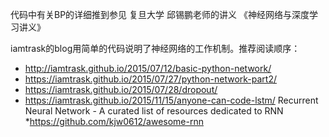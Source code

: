 代码中有关BP的详细推到参见 复旦大学 邱锡鹏老师的讲义 《神经网络与深度学习讲义》

iamtrask的blog用简单的代码说明了神经网络的工作机制。推荐阅读顺序：
* http://iamtrask.github.io/2015/07/12/basic-python-network/
* https://iamtrask.github.io/2015/07/27/python-network-part2/
* https://iamtrask.github.io/2015/07/28/dropout/
* https://iamtrask.github.io/2015/11/15/anyone-can-code-lstm/
Recurrent Neural Network - A curated list of resources dedicated to RNN
*https://github.com/kjw0612/awesome-rnn
